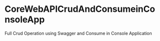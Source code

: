 # CoreWebAPICrudAndConsumeinConsoleApp
Full Crud Operation using Swagger and Consume in Console Application
